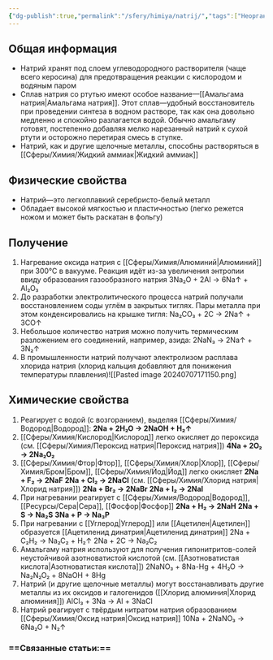 ```yaml
---
{"dg-publish":true,"permalink":"/sfery/himiya/natrij/","tags":["Неорганика"]}
---
```


## Общая информация
- Натрий хранят под слоем углеводородного растворителя (чаще всего керосина) для предотвращения реакции с кислородом и водяным паром
- Сплав натрия со ртутью имеют особое название—[[Амальгама натрия\|Амальгама натрия]]. Этот сплав—удобный восстановитель при проведении синтеза в водном растворе, так как она довольно медленно и спокойно разлагается водой. Обычно амальгаму готовят, постепенно добавляя мелко нарезанный натрий к сухой ртути и осторожно перетирая смесь в ступке.
- Натрий, как и другие щелочные металлы, способны растворяться в [[Сферы/Химия/Жидкий аммиак\|Жидкий аммиак]] 
## Физические свойства
- Натрий—это легкоплавкий серебристо-белый металл
- Обладает высокой мягкостью и пластичностью (легко режется ножом и может быть раскатан в фольгу)
## Получение
1. Нагревание оксида натрия с [[Сферы/Химия/Алюминий\|Алюминий]] при 300°C в вакууме.  Реакция идёт из-за увеличения энтропии ввиду образования газообразного натрия
                                 3Na₂O + 2Al → 6Na↑ + Al₂O₃
2. До разработки электролитического процесса натрий получали восстановлением соды углём в закрытых тиглях. Пары металла при этом конденсировались на крышке тигля:
                                 Na₂CO₃ + 2C → 2Na↑ + 3CO↑
3. Небольшое количество натрия можно получить термическим разложением его соединений, например, азида:
                                  2NaN₃ → 2Na↑ + 3N₂↑
4. В промышленности натрий получают электролизом расплава хлорида натрия (хлорид кальция добавляют для понижения температуры плавления)![[Pasted image 20240707171150.png]
## Химические свойства
1. Реагирует с водой (с возгоранием), выделяя [[Сферы/Химия/Водород\|Водород]]:
                            **2Na + 2H₂O → 2NaOH + H₂↑**
2. [[Сферы/Химия/Кислород\|Кислород]] легко окисляет до пероксида (см. [[Сферы/Химия/Пероксид натрия\|Пероксид натрия]])
                            **4Na + 2O₂ → 2Na₂O₂**
3. [[Сферы/Химия/Фтор\|Фтор]], [[Сферы/Химия/Хлор\|Хлор]], [[Сферы/Химия/Бром\|Бром]], [[Сферы/Химия/Йод\|Йод]] легко окисляет
                            **2Na + F₂ → 2NaF**
                            **2Na + Cl₂ → 2NaCl** (см. [[Сферы/Химия/Хлорид натрия\|Хлорид натрия]])
                            **2Na + Br₂ → 2NaBr**
                            **2Na + I₂ → 2NaI**
4. При нагревании реагирует с [[Сферы/Химия/Водород\|Водород]], [[Ресурсы/Сера\|Сера]], [[Фосфор\|Фосфор]]
                         **2Na + H₂ → 2NaH**
                         **2Na + S → Na₂S**
                         **3Na + P → Na₃P**
5. При нагревании с [[Углерод\|Углерод]] или [[Ацетилен\|Ацетилен]] образуется [[Ацетиленид динатрия\|Ацетиленид динатрия]] 
                         2Na + C₂H₂ → Na₂C₂ + H₂↑
                         2Na + 2C → Na₂C₂
6. Амальгаму натрия используют для получения гипонитритов-солей неустойчивой азотноватистой кислотой (см. [[Азотноватистая кислота\|Азотноватистая кислота]])
             2NaNO₃ + 8Na-Hg + 4H₂O → Na₂N₂O₂ + 8NaOH + 8Hg
7. Натрий (и другие щелочные металлы) могут восстанавливать другие металлы из их оксидов и галогенидов ([[Хлорид алюминия\|Хлорид алюминия]])
                         AlCl₃ + 3Na → Al + 3NaCl
8. Натрий реагирует с твёрдым нитратом натрия образованием [[Сферы/Химия/Оксид натрия\|Оксид натрия]]
                         10Na + 2NaNO₃ → 6Na₂O + N₂↑
### ==Связанные статьи:==
